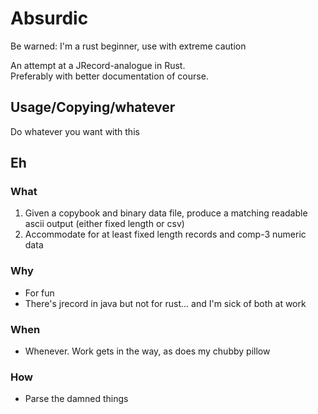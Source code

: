 # Absurdic
Be warned: I'm a rust beginner, use with extreme caution

An attempt at a JRecord-analogue in Rust. \
Preferably with better documentation of course.

## Usage/Copying/whatever
Do whatever you want with this

## Eh

### What
1. Given a copybook and binary data file, produce a matching readable ascii output (either fixed length or csv)
2. Accommodate for at least fixed length records and comp-3 numeric data

### Why
- For fun
- There's jrecord in java but not for rust... and I'm sick of both at work

### When
- Whenever. Work gets in the way, as does my chubby pillow

### How
- Parse the damned things